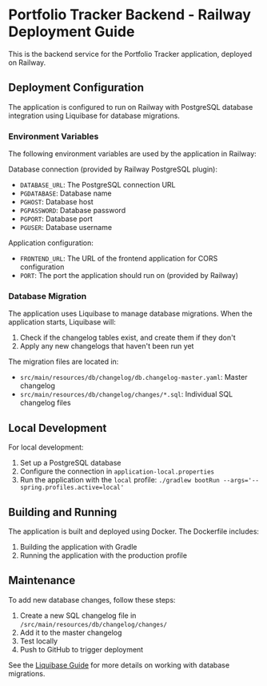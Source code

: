 # Portfolio Tracker Backend - Railway Deployment Guide

This is the backend service for the Portfolio Tracker application, deployed on Railway.

## Deployment Configuration

The application is configured to run on Railway with PostgreSQL database integration using Liquibase for database migrations.

### Environment Variables

The following environment variables are used by the application in Railway:

Database connection (provided by Railway PostgreSQL plugin):
- `DATABASE_URL`: The PostgreSQL connection URL
- `PGDATABASE`: Database name
- `PGHOST`: Database host
- `PGPASSWORD`: Database password 
- `PGPORT`: Database port
- `PGUSER`: Database username

Application configuration:
- `FRONTEND_URL`: The URL of the frontend application for CORS configuration
- `PORT`: The port the application should run on (provided by Railway)

### Database Migration

The application uses Liquibase to manage database migrations. When the application starts, Liquibase will:

1. Check if the changelog tables exist, and create them if they don't
2. Apply any new changelogs that haven't been run yet

The migration files are located in:
- `src/main/resources/db/changelog/db.changelog-master.yaml`: Master changelog
- `src/main/resources/db/changelog/changes/*.sql`: Individual SQL changelog files

## Local Development

For local development:

1. Set up a PostgreSQL database
2. Configure the connection in `application-local.properties`
3. Run the application with the `local` profile: `./gradlew bootRun --args='--spring.profiles.active=local'`

## Building and Running

The application is built and deployed using Docker. The Dockerfile includes:

1. Building the application with Gradle
2. Running the application with the production profile

## Maintenance

To add new database changes, follow these steps:

1. Create a new SQL changelog file in `/src/main/resources/db/changelog/changes/`
2. Add it to the master changelog
3. Test locally
4. Push to GitHub to trigger deployment

See the [Liquibase Guide](LIQUIBASE_GUIDE.md) for more details on working with database migrations.
